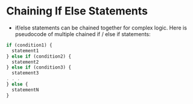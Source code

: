 # Chaining If Else Statements


- if/else statements can be chained together for complex logic. Here is pseudocode of multiple chained if / else if statements:
```js
if (condition1) {
  statement1
} else if (condition2) {
  statement2
} else if (condition3) {
  statement3
. . .
} else {
  statementN
}
```